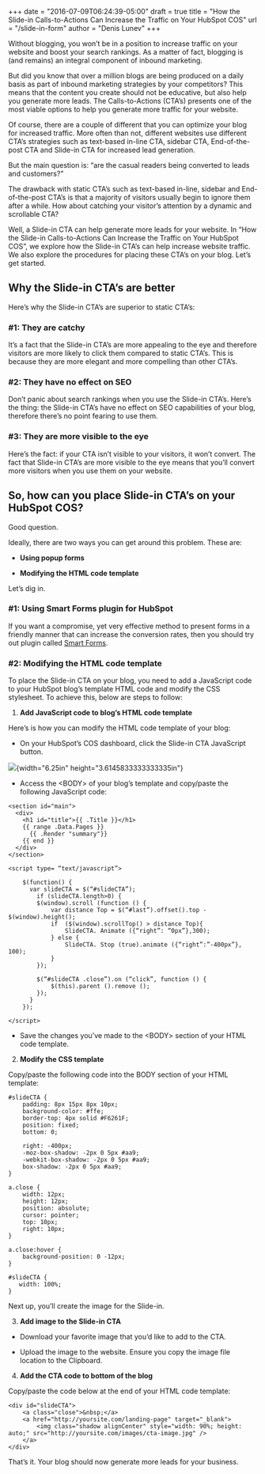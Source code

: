 +++
date = "2016-07-09T06:24:39-05:00"
draft = true
title = "How the Slide-in Calls-to-Actions Can Increase the Traffic on Your HubSpot COS"
url = "/slide-in-form"
author = "Denis Lunev"
+++

Without blogging, you won’t be in a position to increase traffic on your
website and boost your search rankings. As a matter of fact, blogging is
(and remains) an integral component of inbound marketing.

But did you know that over a million blogs are being produced on a daily
basis as part of inbound marketing strategies by your competitors? This
means that the content you create should not be educative, but also help
you generate more leads. The Calls-to-Actions (CTA’s) presents one of
the most viable options to help you generate more traffic for your
website.

Of course, there are a couple of different that you can optimize your
blog for increased traffic. More often than not, different websites use
different CTA’s strategies such as text-based in-line CTA, sidebar CTA,
End-of-the-post CTA and Slide-in CTA for increased lead generation.

But the main question is: “are the casual readers being converted to
leads and customers?”

The drawback with static CTA’s such as text-based in-line, sidebar and
End-of-the-post CTA’s is that a majority of visitors usually begin to
ignore them after a while. How about catching your visitor’s attention
by a dynamic and scrollable CTA?

Well, a Slide-in CTA can help generate more leads for your website. In
“How the Slide-in Calls-to-Actions Can Increase the Traffic on Your
HubSpot COS”, we explore how the Slide-in CTA’s can help increase
website traffic. We also explore the procedures for placing these CTA’s
on your blog. Let’s get started.

Why the Slide-in CTA’s are better
---------------------------------

Here’s why the Slide-in CTA’s are superior to static CTA’s:

### \#1: They are catchy

It’s a fact that the Slide-in CTA’s are more appealing to the eye and
therefore visitors are more likely to click them compared to static
CTA’s. This is because they are more elegant and more compelling than
other CTA’s.

### \#2: They have no effect on SEO

Don’t panic about search rankings when you use the Slide-in CTA’s.
Here’s the thing: the Slide-in CTA’s have no effect on SEO capabilities
of your blog, therefore there’s no point fearing to use them.

### \#3: They are more visible to the eye

Here’s the fact: if your CTA isn’t visible to your visitors, it won’t
convert. The fact that Slide-in CTA’s are more visible to the eye means
that you’ll convert more visitors when you use them on your website.

So, how can you place Slide-in CTA’s on your HubSpot COS?
---------------------------------------------------------

Good question.

Ideally, there are two ways you can get around this problem. These are:

-   **Using popup forms**

-   **Modifying the HTML code template**

Let’s dig in.

### \#1: Using Smart Forms plugin for HubSpot

If you want a compromise, yet very effective method to present forms in
a friendly manner that can increase the conversion rates, then you
should try out plugin called [Smart
Forms](https://integrationagent.com/smartforms/).

### \#2: Modifying the HTML code template

To place the Slide-in CTA on your blog, you need to add a JavaScript
code to your HubSpot blog’s template HTML code and modify the CSS
stylesheet. To achieve this, below are steps to follow:

1.  **Add JavaScript code to blog’s HTML code template**

Here’s is how you can modify the HTML code template of your blog:

-   On your HubSpot’s COS dashboard, click the Slide-in CTA
    JavaScript button.

![](img/media/image1.png){width="6.25in" height="3.6145833333333335in"}

-   Access the &lt;BODY&gt; of your blog’s template and copy/paste the
    following JavaScript code:

```
<section id="main">
  <div>
    <h1 id="title">{{ .Title }}</h1>
    {{ range .Data.Pages }}
      {{ .Render "summary"}}
    {{ end }}
  </div>
</section>
```

```
<script type= “text/javascript”>

	$(function() {
	  var slideCTA = $(“#slideCTA”);
		if (slideCTA.length>0) {
		$(window).scroll (function () {
			var distance Top = $(“#last”).offset().top - $(window).height();
			if  ($(window).scrollTop() > distance Top){
				SlideCTA. Animate ({“right”: “0px”},300);
			} else {
				SlideCTA. Stop (true).animate ({“right”:”-400px”}, 100);
			}
		});

		$(“#slideCTA .close”).on (“click”, function () {
			$(this).parent ().remove ();
		});
	  }
	});

</script>
```

-   Save the changes you’ve made to the &lt;BODY&gt; section of your
    HTML code template.

2.  **Modify the CSS template**

Copy/paste the following code into the BODY section of your HTML
template:

```
#slideCTA {
    padding: 8px 15px 8px 10px;
    background-color: #ffe;
    border-top: 4px solid #F6261F;
    position: fixed;
    bottom: 0;

    right: -400px;
    -moz-box-shadow: -2px 0 5px #aa9;
    -webkit-box-shadow: -2px 0 5px #aa9;
    box-shadow: -2px 0 5px #aa9;
}

a.close {
    width: 12px;
    height: 12px;
    position: absolute;
    cursor: pointer;
    top: 10px;
    right: 10px;
}

a.close:hover {
    background-position: 0 -12px;
}

#slideCTA {
   width: 100%;
}
```

Next up, you’ll create the image for the Slide-in.

3.  **Add image to the Slide-in CTA**

-   Download your favorite image that you’d like to add to the CTA.

-   Upload the image to the website. Ensure you copy the image file
    location to the Clipboard.

4.  **Add the CTA code to bottom of the blog**

Copy/paste the code below at the end of your HTML code template:

```
<div id="slideCTA">
	<a class="close">&nbsp;</a>
	<a href="http://yoursite.com/landing-page" target="_blank">
		<img class="shadow alignCenter" style="width: 90%; height: auto;" src="http://yoursite.com/images/cta-image.jpg" />
	</a>
</div>
```

That’s it. Your blog should now generate more leads for your business.




